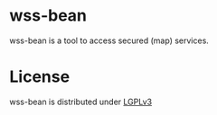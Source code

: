 wss-bean
========

wss-bean is a tool to access secured (map) services.

License
=======

wss-bean is distributed under [LGPLv3](https://github.com/cismet/wss-bean/blob/dev/LICENSE)
